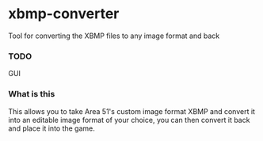 # xbmp-converter
Tool for converting the XBMP files to any image format and back 


### TODO 

GUI 


### What is this

This allows you to take Area 51's custom image format XBMP and convert it into an editable image format of your choice, you can then convert it back and place it into the game. 

